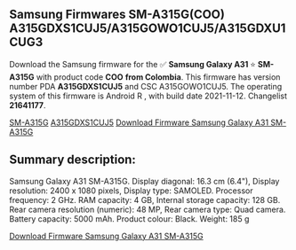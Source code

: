 <h2>Samsung Firmwares SM-A315G(COO) A315GDXS1CUJ5/A315GOWO1CUJ5/A315GDXU1CUG3</h2>
Download the Samsung firmware for the ✅ <strong>Samsung Galaxy A31 </strong> ⭐ <strong>SM-A315G</strong> with product code <strong>COO</strong> <strong> from Colombia</strong>. This firmware has version number PDA <strong>A315GDXS1CUJ5</strong> and CSC A315GOWO1CUJ5. The operating system of this firmware is Android R , with build date 2021-11-12. Changelist <strong>21641177</strong>.


[SM-A315G](https://samfirm.shop/samsung/model/SM-A315G)
[A315GDXS1CUJ5](https://samfirm.shop/samsung/pda/A315GDXS1CUJ5)
[Download Firmware Samsung Galaxy A31 SM-A315G](https://samfirm.shop/samsung/firmware/473922)
<h2>Summary description:</h2>
<p>Samsung Galaxy A31 SM-A315G. Display diagonal: 16.3 cm (6.4"), Display resolution: 2400 x 1080 pixels, Display type: SAMOLED. Processor frequency: 2 GHz. RAM capacity: 4 GB, Internal storage capacity: 128 GB. Rear camera resolution (numeric): 48 MP, Rear camera type: Quad camera. Battery capacity: 5000 mAh. Product colour: Black. Weight: 185 g</p>


[Download Firmware Samsung Galaxy A31 SM-A315G](https://samfirm.shop/samsung/firmware/473922)
